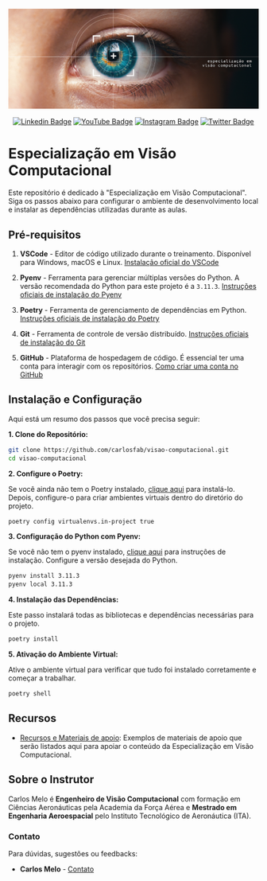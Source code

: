 [<img src="assets/evc_banner_wide.png" alt="Especialização em Visão Computacional | https://sigmoidal.ai)" title="Especialização em Visão Computacional | https://sigmoidal.ai/en)"/>](https://sigmoidal.ai/)

<div align="center">
  
  [![Linkedin Badge](https://img.shields.io/badge/LinkedIn-0077B5?style=flat-square&logo=Linkedin&logoColor=white&link=https://www.linkedin.com/in/carlos-melo-data-science/)](https://www.linkedin.com/in/carlos-melo-data-science/)
  [![YouTube Badge](https://img.shields.io/badge/YouTube-FF0000?style=flat-square&logo=youtube&logoColor=white)](https://www.youtube.com/@CarlosMeloSigmoidal)
  [![Instagram Badge](https://img.shields.io/badge/Instagram-E4405F?style=flat-square&logo=instagram&logoColor=white)](https://www.instagram.com/carlos_melo.py)
  [![Twitter Badge](https://img.shields.io/twitter/follow/:carlos_melo_py)](https://twitter.com/carlos_melo_py)

</div>

# Especialização em Visão Computacional

Este repositório é dedicado à "Especialização em Visão Computacional". Siga os passos abaixo para configurar o ambiente de desenvolvimento local e instalar as dependências utilizadas durante as aulas.

## Pré-requisitos


1. **VSCode** - Editor de código utilizado durante o treinamento. Disponível para Windows, macOS e Linux. [Instalação oficial do VSCode](https://code.visualstudio.com/download)

2. **Pyenv** - Ferramenta para gerenciar múltiplas versões do Python. A versão recomendada do Python para este projeto é a `3.11.3`. [Instruções oficiais de instalação do Pyenv](https://github.com/pyenv/pyenv#installation)

3. **Poetry** - Ferramenta de gerenciamento de dependências em Python. [Instruções oficiais de instalação do Poetry](https://python-poetry.org/docs/#installation)

4. **Git** - Ferramenta de controle de versão distribuído. [Instruções oficiais de instalação do Git](https://git-scm.com/book/en/v2/Getting-Started-Installing-Git)

5. **GitHub** - Plataforma de hospedagem de código. É essencial ter uma conta para interagir com os repositórios. [Como criar uma conta no GitHub](https://docs.github.com/pt/get-started/onboarding/getting-started-with-your-github-account)

## Instalação e Configuração

Aqui está um resumo dos passos que você precisa seguir:

**1. Clone do Repositório:**

```bash
git clone https://github.com/carlosfab/visao-computacional.git
cd visao-computacional
```

**2. Configure o Poetry:**

Se você ainda não tem o Poetry instalado, [clique aqui](https://python-poetry.org/docs/#installation) para instalá-lo. Depois, configure-o para criar ambientes virtuais dentro do diretório do projeto.

```bash
poetry config virtualenvs.in-project true
```

**3. Configuração do Python com Pyenv:**

Se você não tem o pyenv instalado, [clique aqui](https://github.com/pyenv/pyenv#installation) para instruções de instalação. Configure a versão desejada do Python.

```bash
pyenv install 3.11.3
pyenv local 3.11.3
```

**4. Instalação das Dependências:**

Este passo instalará todas as bibliotecas e dependências necessárias para o projeto.

```bash
poetry install
```

**5. Ativação do Ambiente Virtual:**

Ative o ambiente virtual para verificar que tudo foi instalado corretamente e começar a trabalhar.

```bash
poetry shell
```

## Recursos

* [Recursos e Materiais de apoio](https://sigmoidal.ai): Exemplos de materiais de apoio que serão listados aqui para apoiar o conteúdo da Especialização em Visão Computacional.

## Sobre o Instrutor

<p align="left">
Carlos Melo é <strong>Engenheiro de Visão Computacional</strong> com formação em Ciências Aeronáuticas pela Academia da Força Aérea e <strong>Mestrado em Engenharia Aeroespacial</strong> pelo Instituto Tecnológico de Aeronáutica (ITA).
</p>

### Contato

Para dúvidas, sugestões ou feedbacks:

* **Carlos Melo** - [Contato](https://sigmoidal.ai/contato/)
